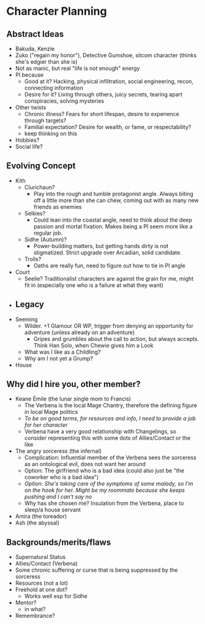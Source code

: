 # Character Planning
## Abstract Ideas
- Bakuda, Kenzie
- Zuko ("regain my honor"), Detective Gumshoe, sitcom character (thinks she's edgier than she is)
- Not as manic, but real "life is not enough" energy
- PI because
    - Good at it? Hacking, physical infiltration, social engineering, recon, connecting information
    - Desire for it? Living through others, juicy secrets, tearing apart conspiracies, solving mysteries
- Other twists
    - Chronic illness? Fears for short lifespan, desire to experience through targets?
    - Familial expectation? Desire for wealth, or fame, or respectability?
    - keep thinking on this
- Hobbies?
- Social life?

## Evolving Concept
- Kith
    - Clurichaun?
        - Play into the rough and tumble protagonist angle. Always biting off a little more than she can chew, coming out with as many new friends as enemies
    - Selkies?
        - Could lean into the coastal angle, need to think about the deep passion and mortal fixation. Makes being a PI seem more like a regular job.
    - Sidhe (Autumn)?
        - Power-building matters, but getting hands dirty is not stigmatized. Strict upgrade over Arcadian, solid candidate.
    - Trolls?
        - Oaths are really fun, need to figure out how to tie in PI angle
- Court
    - Seelie? Traditionalist characters are against the grain for me, might fit in (especially one who is a failure at what they want)
- Legacy
    - 
- Seeming
    - Wilder. +1 Glamour OR WP, trigger from denying an opportunity for adventure (unless already on an adventure)
        - Gripes and grumbles about the call to action, but always accepts. Think Han Solo, when Chewie gives him a Look
    - What was I like as a Childling?
    - Why am I not yet a Grump?
- House

## Why did I hire you, other member?
- Keane Émile (the lunar single mom to Francis)
    - The Verbena is the local Mage Chantry, therefore the defining figure in local Mage politics
    - *To be on good terms, for resources and info, I need to provide a job for her character*
    - Verbena have a very good relationship with Changelings, so consider representing this with some dots of Allies/Contact or the like
- The angry sorceress (the infernal)
    - Complication: Influential member of the Verbena sees the sorceress as an ontological evil, does not want her around
    - Option: The girlfriend who is a bad idea (could also just be "the coworker who is a bad idea")
    - *Option: She's taking care of the symptoms of some malady, so I'm on the hook for her. Might be my roommate because she keeps pushing and I can't say no*
    - Why has she chosen me? Insulation from the Verbena, place to sleep/a house servant
- Amira (the toreador)
- Ash (the abyssal)

## Backgrounds/merits/flaws
- Supernatural Status
- Allies/Contact (Verbena)
- Some chronic suffering or curse that is being suppressed by the sorceress
- Resources (not a lot)
- Freehold at one dot?
    - Works well esp for Sidhe
- Mentor?
    - in what?
- Remembrance?